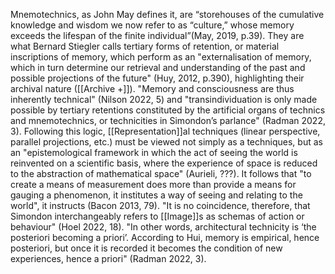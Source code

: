 Mnemotechnics, as John May defines it, are “storehouses of the cumulative knowledge and wisdom we now refer to as “culture,” whose memory exceeds the lifespan of the finite individual”(May, 2019, p.39). They are what Bernard Stiegler calls tertiary forms of retention, or material inscriptions of memory, which perform as an "externalisation of memory, which in turn determine our retrieval and understanding of the past and possible projections of the future" (Huy, 2012, p.390), highlighting their archival nature ([[Archive +]]). "Memory and consciousness are thus inherently technical" (Nilson 2022, 5) and "transindividuation is only made possible by tertiary retentions constituted by the artificial organs of technics and mnemotechnics, or technicities in Simondon’s parlance" (Radman 2022, 3). 
Following this logic, [[Representation]]al techniques (linear perspective, parallel projections, etc.) must be viewed not simply as a techniques, but as an "epistemological framework in which the act of seeing the world is reinvented on a scientific basis, where the experience of space is reduced to the abstraction of mathematical space" (Aurieli, ???). It follows that "to create a means of measurement does more than provide a means for gauging a phenomenon, it institutes a way of seeing and relating to the world", it instructs (Bacon 2013, 79). "It is no coincidence, therefore, that Simondon interchangeably refers to [[Image]]s as schemas of action or behaviour" (Hoel 2022, 18). "In other words, architectural technicity is ‘the posteriori becoming a priori’. According to Hui, memory is empirical, hence posteriori, but once it is recorded it becomes the condition of new experiences, hence a priori" (Radman 2022, 3). 
